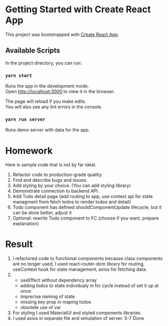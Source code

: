 # Getting Started with Create React App

This project was bootstrapped with [Create React App](https://github.com/facebook/create-react-app).

## Available Scripts

In the project directory, you can run:

### `yarn start`

Runs the app in the development mode.\
Open [http://localhost:3000](http://localhost:3000) to view it in the browser.

The page will reload if you make edits.\
You will also see any lint errors in the console.

### `yarn run server`
Runs demo server with data for the app.

# Homework

Here is sample code that is not by far ideal.

1. Refactor code to production-grade quality.
2. Find and describe bugs and issues.
3. Add styling by your choice. (You can add styling library)
4. Demonstrate connection to backend API.
5. Add Todo detail page (add routing to app, use context api for state managment from fetch todos to render todos and detail)
6. Todo component has defined shouldComponentUpdate lifecycle, but it can be done better, adjust it
7. Optional: rewrite Todo component to FC (choose if you want, prepare explanation)

# Result 

1. I refactored code to functional components because class components are no longer used, 
I used react-router-dom library for routing, useContext hook for state management, axios for fetching 
data.
2. - useEffect without dependency array
   - adding todos to state individualy in for cycle instead of set it up at once
   - imprecise naming of state
   - missing key prop in maping todos
   - obsolete use of var
3. For styling I used MaterialUI and styled components libraries. 
4. I used axios in separate file and simulation of server. 
5-7 Done

